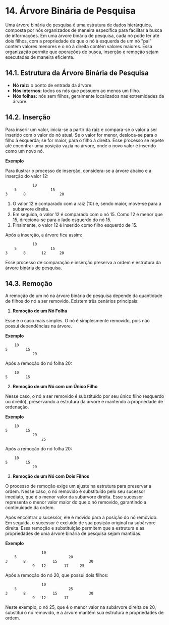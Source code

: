 # 14. Árvore Binária de Pesquisa

Uma árvore binária de pesquisa é uma estrutura de dados hierárquica, composta por nós organizados de maneira específica para facilitar a busca de informações. Em uma árvore binária de pesquisa, cada nó pode ter até dois filhos, com a propriedade de que o nó à esquerda de um nó "pai" contém valores menores e o nó à direita contém valores maiores. Essa organização permite que operações de busca, inserção e remoção sejam executadas de maneira eficiente.

## 14.1. Estrutura da Árvore Binária de Pesquisa

- **Nó raiz:** o ponto de entrada da árvore.
- **Nós internos:** todos os nós que possuem ao menos um filho.
- **Nós folhas:** nós sem filhos, geralmente localizados nas extremidades da árvore.

## 14.2. Inserção

Para inserir um valor, inicia-se a partir da raiz e compara-se o valor a ser inserido com o valor do nó atual. Se o valor for menor, desloca-se para o filho à esquerda; se for maior, para o filho à direita. Esse processo se repete até encontrar uma posição vazia na árvore, onde o novo valor é inserido como um novo nó.

**Exemplo**

Para ilustrar o processo de inserção, considera-se a árvore abaixo e a inserção do valor 12:

```
            10
    5               15
3       8               20
```

1. O valor 12 é comparado com a raiz (10) e, sendo maior, move-se para a subárvore direita.
2. Em seguida, o valor 12 é comparado com o nó 15. Como 12 é menor que 15, direciona-se para o lado esquerdo do nó 15.
3. Finalmente, o valor 12 é inserido como filho esquerdo de 15.

Após a inserção, a árvore fica assim:

```
            10
    5               15
3       8       12      20
```

Esse processo de comparação e inserção preserva a ordem e estrutura da árvore binária de pesquisa.

## 14.3. Remoção

A remoção de um nó na árvore binária de pesquisa depende da quantidade de filhos do nó a ser removido. Existem três cenários principais:

1. **Remoção de um Nó Folha**

Esse é o caso mais simples. O nó é simplesmente removido, pois não possui dependências na árvore.

**Exemplo**

```
    10
5        15
            20
```

Após a remoção do nó folha 20:

```
    10
5        15
```

2. **Remoção de um Nó com um Único Filho**

Nesse caso, o nó a ser removido é substituído por seu único filho (esquerdo ou direito), preservando a estrutura da árvore e mantendo a propriedade de ordenação.

**Exemplo**

```
    10
5        15
            20
                25
```

Após a remoção do nó folha 20:

```
    10
5        15
            20
```

3. **Remoção de um Nó com Dois Filhos**

O processo de remoção exige um ajuste na estrutura para preservar a ordem. Nesse caso, o nó removido é substituído pelo seu sucessor imediato, que é o menor valor da subárvore direita. Esse sucessor representa o menor valor maior do que o nó removido, garantindo a continuidade da ordem.

Após encontrar o sucessor, ele é movido para a posição do nó removido. Em seguida, o sucessor é excluído de sua posição original na subárvore direita. Essa remoção e substituição permitem que a estrutura e as propriedades de uma árvore binária de pesquisa sejam mantidas.

**Exemplo**

```
                10
    5                       20
3       8            15              30
            9   12        17     25
```

Após a remoção do nó 20, que possui dois filhos:


```
                10
    5                       25
3       8            15              30
            9   12        17     
```

Neste exemplo, o nó 25, que é o menor valor na subárvore direita de 20, substitui o nó removido, e a árvore mantém sua estrutura e propriedades de ordem.